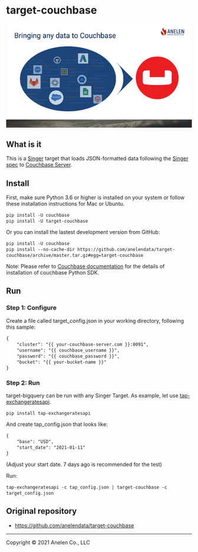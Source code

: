 # target-couchbase

![target-couchbase](https://raw.githubusercontent.com/anelendata/target-couchbase/master/assets/target-couchbase.png)

## What is it

This is a [Singer](https://singer.io) target that loads JSON-formatted data
following the [Singer spec](https://github.com/singer-io/getting-started/blob/master/docs/SPEC.md)
to [Couchbase Server](https://docs.couchbase.com/home/server.html).

## Install

First, make sure Python 3.6 or higher is installed on your system or follow
these  installation instructions for Mac or Ubuntu.

```
pip install -U couchbase
pip install -U target-couchbase
```

Or you can install the lastest development version from GitHub:

```
pip install -U couchbase
pip install --no-cache-dir https://github.com/anelendata/target-couchbase/archive/master.tar.gz#egg=target-couchbase
```
Note: Please refer to
[Couchbase documentation](https://docs.couchbase.com/python-sdk/current/hello-world/start-using-sdk.html)
for the details of installation of couchbase Python SDK.

## Run

### Step 1: Configure

Create a file called target_config.json in your working directory, following
this sample:

```
{
    "cluster": "{{ your-couchbase-server.com }}:8091",
    "username": "{{ couchbase_username }}",
    "password": "{{ couchbase_password }}",
    "bucket": "{{ your-bucket-name }}"
}
```

### Step 2: Run

target-bigquery can be run with any Singer Target. As example, let use
[tap-exchangeratesapi](https://github.com/singer-io/tap-exchangeratesapi).

```
pip install tap-exchangeratesapi
```

And create tap_config.json that looks like:

```
{
    "base": "USD",
    "start_date": "2021-01-11"
}
```
(Adjust your start date. 7 days ago is recommended for the test)

Run:

```
tap-exchangeratesapi -c tap_config.json | target-couchbase -c target_config.json
```

## Original repository

- https://github.com/anelendata/target-couchbase

---

Copyright &copy; 2021 Anelen Co., LLC
